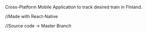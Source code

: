 Cross-Platform Mobile Application to track desired train in FInland.

//Made with React-Native

//Source code -> Master Branch
